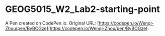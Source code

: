 # GEOG5015_W2_Lab2-starting-point

A Pen created on CodePen.io. Original URL: [https://codepen.io/Wenqi-Zhou/pen/ByBOGze](https://codepen.io/Wenqi-Zhou/pen/ByBOGze).

